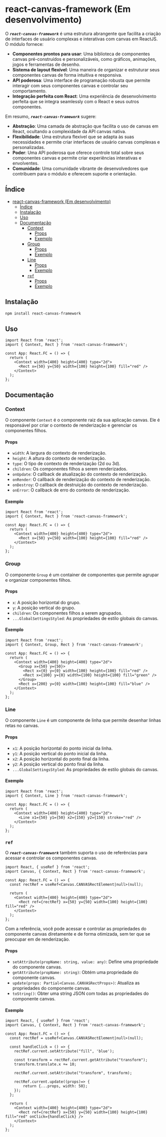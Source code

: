 # react-canvas-framework (Em desenvolvimento)

O ***`react-canvas-framework`*** é uma estrutura abrangente que facilita a criação de interfaces de usuário complexas e interativas com canvas em ReactJS. O módulo fornece:

- **Componentes prontos para usar**: Uma biblioteca de componentes canvas pré-construídos e personalizáveis, como gráficos, animações, jogos e ferramentas de desenho.
- **Sistema de layout flexível**: Uma maneira de organizar e estruturar seus componentes canvas de forma intuitiva e responsiva.
- **API poderosa**: Uma interface de programação robusta que permite interagir com seus componentes canvas e controlar seu comportamento.
- **Integração perfeita com React**: Uma experiência de desenvolvimento perfeita que se integra seamlessly com o React e seus outros componentes.

Em resumo, ***`react-canvas-framework`*** sugere:

- **Abstração**: Uma camada de abstração que facilita o uso de canvas em React, ocultando a complexidade da API canvas nativa.
- **Flexibilidade**: Uma estrutura flexível que se adapta às suas necessidades e permite criar interfaces de usuário canvas complexas e personalizadas.
- **Poder**: Uma API poderosa que oferece controle total sobre seus componentes canvas e permite criar experiências interativas e envolventes.
- **Comunidade**: Uma comunidade vibrante de desenvolvedores que contribuem para o módulo e oferecem suporte e orientação.

## Índice

- [react-canvas-framework (Em desenvolvimento)](#react-canvas-framework-em-desenvolvimento)
  - [Índice](#índice)
  - [Instalação](#instalação)
  - [Uso](#uso)
  - [Documentação](#documentação)
    - [Context](#context)
      - [Props](#props)
      - [Exemplo](#exemplo)
    - [Group](#group)
      - [Props](#props-1)
      - [Exemplo](#exemplo-1)
    - [Line](#line)
      - [Props](#props-2)
      - [Exemplo](#exemplo-2)
    - [`ref`](#ref)
      - [Props](#props-3)
      - [Exemplo](#exemplo-3)

## Instalação

```bash
npm install react-canvas-framework
```

## Uso

```tsx
import React from 'react';
import { Context, Rect } from 'react-canvas-framework';

const App: React.FC = () => {
  return (
    <Context width={400} height={400} type="2d">
      <Rect x={50} y={50} width={100} height={100} fill="red" />
    </Context>
  );
};
```

## Documentação

### Context

O componente `Context` é o componente raiz da sua aplicação canvas. Ele é responsável por criar o contexto de renderização e gerenciar os componentes filhos.

#### Props

- `width`: A largura do contexto de renderização.
- `height`: A altura do contexto de renderização.
- `type`: O tipo de contexto de renderização (2d ou 3d).
- `children`: Os componentes filhos a serem renderizados.
- `onUpdate`: O callback de atualização do contexto de renderização.
- `onRender`: O callback de renderização do contexto de renderização.
- `onDestroy`: O callback de destruição do contexto de renderização.
- `onError`: O callback de erro do contexto de renderização.

#### Exemplo

```tsx
import React from 'react';
import { Context, Rect } from 'react-canvas-framework';

const App: React.FC = () => {
  return (
    <Context width={400} height={400} type="2d">
      <Rect x={50} y={50} width={100} height={100} fill="red" />
    </Context>
  );
};
```

### Group

O componente `Group` é um container de componentes que permite agrupar e organizar componentes filhos.

#### Props

- `x`: A posição horizontal do grupo.
- `y`: A posição vertical do grupo.
- `children`: Os componentes filhos a serem agrupados.
- `...GlobalSettingsStyled`: As propriedades de estilo globais do canvas.

#### Exemplo

```tsx
import React from 'react';
import { Context, Group, Rect } from 'react-canvas-framework';

const App: React.FC = () => {
  return (
    <Context width={400} height={400} type="2d">
      <Group x={50} y={50}>
        <Rect x={0} y={0} width={100} height={100} fill="red" />
        <Rect x={100} y={0} width={100} height={100} fill="green" />
      </Group>
      <Rect x={200} y={0} width={100} height={100} fill="blue" />
    </Context>
  );
};
```

### Line

O componente `Line` é um componente de linha que permite desenhar linhas retas no canvas.

#### Props

- `x1`: A posição horizontal do ponto inicial da linha.
- `y1`: A posição vertical do ponto inicial da linha.
- `x2`: A posição horizontal do ponto final da linha.
- `y2`: A posição vertical do ponto final da linha.
- `...GlobalSettingsStyled`: As propriedades de estilo globais do canvas.

#### Exemplo

```tsx
import React from 'react';
import { Context, Line } from 'react-canvas-framework';

const App: React.FC = () => {
  return (
    <Context width={400} height={400} type="2d">
      <Line x1={50} y1={50} x2={150} y2={150} stroke="red" />
    </Context>
  );
};
```

### `ref`

O ***`react-canvas-framework`*** também suporta o uso de referências para acessar e controlar os componentes canvas.

```tsx
import React, { useRef } from 'react';
import Canvas, { Context, Rect } from 'react-canvas-framework';

const App: React.FC = () => {
  const rectRef = useRef<Canvas.CANVASRectElement|null>(null);

  return (
    <Context width={400} height={400} type="2d">
      <Rect ref={rectRef} x={50} y={50} width={100} height={100} fill="red" />
    </Context>
  );
};
```

Com a referência, você pode acessar e controlar as propriedades do componente canvas diretamente e de forma otimizada, sem ter que se preocupar em de renderização.

#### Props

- `setAttribute(propName: string, value: any)`: Define uma propriedade do componente canvas.
- `getAttribute(propName: string)`: Obtém uma propriedade do componente canvas.
- `update(props: Partial<Canvas.CANVASRectProps>)`: Atualiza as propriedades do componente canvas.
- `toString()`: Obter uma string JSON com todas as propriedades do componente canvas.

#### Exemplo

```tsx
import React, { useRef } from 'react';
import Canvas, { Context, Rect } from 'react-canvas-framework';

const App: React.FC = () => {
  const rectRef = useRef<Canvas.CANVASRectElement|null>(null);

  const handleClick = () => {
    rectRef.current.setAttribute("fill", 'blue');

    const transform = rectRef.current.getAttribute("transform");
    transform.translate.x += 10;

    rectRef.current.setAttribute("transform", transform);

    rectRef.current.update((props)=> {
        return {...props, width: 50};
    });
  };

  return (
    <Context width={400} height={400} type="2d">
      <Rect ref={rectRef} x={50} y={50} width={100} height={100} fill="red" onClick={handleClick} />
    </Context>
  );
};
```